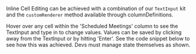 Inline Cell Editing can be achieved with a combination of our `TextInput` kit and the `customRenderer` method available through columnDefinitions. 

Hover over any cell within the 'Scheduled Meetings' column to see the TextInput and type in to change values. Values can be saved by clicking away from the TextInput or by hitting 'Enter'.
See the code snippet below to see how this was achieved. Devs must manage state themselves as shown.